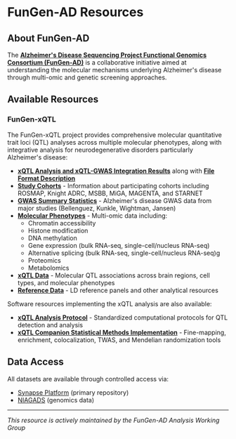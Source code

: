 # FunGen-AD Resources

## About FunGen-AD

The **[Alzheimer's Disease Sequencing Project Functional Genomics Consortium (FunGen-AD)](https://adsp-fgc.niagads.org/)** is a collaborative initiative aimed at understanding the molecular mechanisms underlying Alzheimer's disease through multi-omic and genetic screening approaches.

## Available Resources

### FunGen-xQTL

The FunGen-xQTL project provides comprehensive molecular quantitative trait loci (QTL) analyses across multiple molecular phenotypes, along with integrative analysis for neurodegenerative disorders particularly Alzheimer's disease:

* **[xQTL Analysis and xQTL-GWAS Integration Results](xqtl_resource_description)** along with **[File Format Description](xqtl_resource_format)**
* **[Study Cohorts](xqtl-data/study_info/)** - Information about participating cohorts including ROSMAP, Knight ADRC, MSBB, MiGA, MAGENTA, and STARNET
* **[GWAS Summary Statistics](xqtl-data/gwas/)** - Alzheimer's disease GWAS data from major studies (Bellenguez, Kunkle, Wightman, Jansen)
* **[Molecular Phenotypes](xqtl-data/omics/)** - Multi-omic data including:
  - Chromatin accessibility 
  - Histone modification
  - DNA methylation
  - Gene expression (bulk RNA-seq, single-cell/nucleus RNA-seq)
  - Alternative splicing (bulk RNA-seq, single-cell/nucleus RNA-seq)g
  - Proteomics
  - Metabolomics
* **[xQTL Data](xqtl-data/qtl/)** - Molecular QTL associations across brain regions, cell types, and molecular phenotypes
* **[Reference Data](xqtl-data/reference_data/)** - LD reference panels and other analytical resources

Software resources implementing the xQTL analysis are also available:

* **[xQTL Analysis Protocol](https://statfungen.github.io/xqtl-protocol)** - Standardized computational protocols for QTL detection and analysis
* **[xQTL Companion Statistical Methods Implementation](https://github.com/StatFunGen/pecotmr)** - Fine-mapping, enrichment, colocalization, TWAS, and Mendelian randomization tools

## Data Access

All datasets are available through controlled access via:
- [Synapse Platform](https://www.synapse.org/) (primary repository)
- [NIAGADS](https://www.niagads.org/) (genomics data)

---
*This resource is actively maintained by the FunGen-AD Analysis Working Group*
